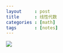 ```yaml
---
layout     : post
title      : 线性代数
categories : [math]
tags       : [notes]
---
```


<img src="http://7xqql4.com1.z0.glb.clouddn.com/1489699,106.jpg">
